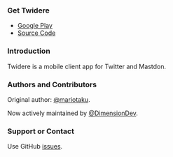 ### Get Twidere

- [Google Play](https://play.google.com/store/apps/details?id=org.mariotaku.twidere)
- [Source Code](https://github.com/TwidereProject)

### Introduction

Twidere is a mobile client app for Twitter and Mastdon.

### Authors and Contributors

Original author: [@mariotaku](https://github.com/mariotaku).

Now actively maintained by [@DimensionDev](https://github.com/DimensionDev).

### Support or Contact

Use GitHub [issues](https://github.com/TwidereProject/Twidere-Android/issues).
